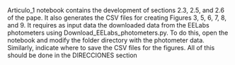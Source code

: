 Articulo_1 notebook contains the development of sections 2.3, 2.5, and 2.6 of the pape.
It also generates the CSV files for creating Figures 3, 5, 6, 7, 8, and 9.
It requires as input data the downloaded data from the EELabs photometers using Download_EELabs_photometers.py. To do this, open the notebook and modify the folder directory with the photometer data. Similarly, indicate where to save the CSV files for the figures. All of this should be done in the DIRECCIONES section
